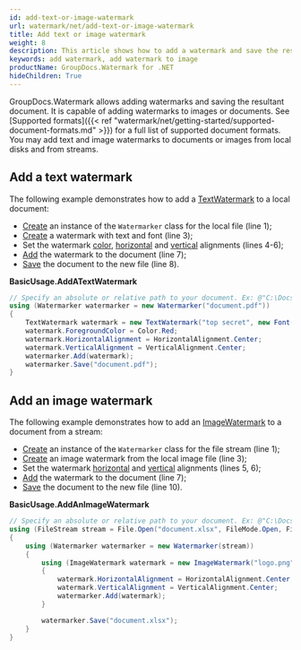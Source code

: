 ```yaml
---
id: add-text-or-image-watermark
url: watermark/net/add-text-or-image-watermark
title: Add text or image watermark
weight: 8
description: This article shows how to add a watermark and save the resultant document. GroupDocs.Watermark is capable of adding watermarks to images or documents.
keywords: add watermark, add watermark to image
productName: GroupDocs.Watermark for .NET
hideChildren: True
---
```

GroupDocs.Watermark allows adding watermarks and saving the resultant document. It is capable of adding watermarks to images or documents. See [Supported formats]({{< ref "watermark/net/getting-started/supported-document-formats.md" >}}) for a full list of supported document formats. You may add text and image watermarks to documents or images from local disks and from streams.

## Add a text watermark

The following example demonstrates how to add a [TextWatermark](https://reference.groupdocs.com/net/watermark/groupdocs.watermark.watermarks/textwatermark) to a local document:

* [Create](https://reference.groupdocs.com/net/watermark/groupdocs.watermark/watermarker/constructors/4) an instance of the `Watermarker` class for the local file (line 1);
* [Create](https://reference.groupdocs.com/net/watermark/groupdocs.watermark.watermarks/textwatermark/constructors/main) a watermark with text and font (line 3);
* Set the watermark [color](https://reference.groupdocs.com/net/watermark/groupdocs.watermark.watermarks/textwatermark/properties/foregroundcolor), [horizontal](https://reference.groupdocs.com/net/watermark/groupdocs.watermark/watermark/properties/horizontalalignment) and [vertical](https://reference.groupdocs.com/net/watermark/groupdocs.watermark/watermark/properties/verticalalignment) alignments (lines 4-6);
* [Add](https://reference.groupdocs.com/net/watermark/groupdocs.watermark/watermarker/methods/add) the watermark to the document (line 7);
* [Save](https://reference.groupdocs.com/net/watermark/groupdocs.watermark.watermarker/save/methods/4) the document to the new file (line 8).

**BasicUsage.AddATextWatermark**

```csharp
// Specify an absolute or relative path to your document. Ex: @"C:\Docs\document.pdf"
using (Watermarker watermarker = new Watermarker("document.pdf"))
{
    TextWatermark watermark = new TextWatermark("top secret", new Font("Arial", 36));
    watermark.ForegroundColor = Color.Red;
    watermark.HorizontalAlignment = HorizontalAlignment.Center;
    watermark.VerticalAlignment = VerticalAlignment.Center;
    watermarker.Add(watermark);
    watermarker.Save("document.pdf");
}
```

## Add an image watermark

The following example demonstrates how to add an [ImageWatermark](https://reference.groupdocs.com/net/watermark/groupdocs.watermark.watermarks/imagewatermark) to a document from a stream:

* [Create](https://reference.groupdocs.com/net/watermark/groupdocs.watermark/watermarker/constructors/main) an instance of the `Watermarker` class for the file stream (line 1);
* [Create](https://reference.groupdocs.com/net/watermark/groupdocs.watermark.watermarks/imagewatermark/constructors/1) an image watermark from the local image file (line 3);
* Set the watermark [horizontal](https://reference.groupdocs.com/net/watermark/groupdocs.watermark/watermark/properties/horizontalalignment) and [vertical](https://reference.groupdocs.com/net/watermark/groupdocs.watermark/watermark/properties/verticalalignment) alignments (lines 5, 6);
* [Add](https://reference.groupdocs.com/net/watermark/groupdocs.watermark/watermarker/methods/add) the watermark to the document (line 7);
* [Save](https://reference.groupdocs.com/net/watermark/groupdocs.watermark.watermarker/save/methods/4) the document to the new file (line 10).

**BasicUsage.AddAnImageWatermark**

```csharp
// Specify an absolute or relative path to your document. Ex: @"C:\Docs\document.xlsx"
using (FileStream stream = File.Open("document.xlsx", FileMode.Open, FileAccess.ReadWrite))
{
    using (Watermarker watermarker = new Watermarker(stream))
    {
        using (ImageWatermark watermark = new ImageWatermark("logo.png"))
        {
            watermark.HorizontalAlignment = HorizontalAlignment.Center;
            watermark.VerticalAlignment = VerticalAlignment.Center;
            watermarker.Add(watermark);
        }

        watermarker.Save("document.xlsx");
    }
}
```

